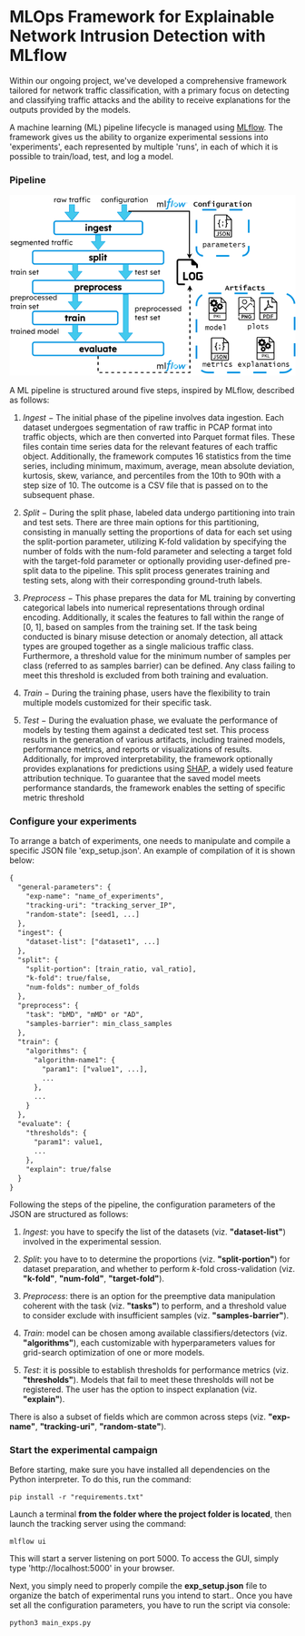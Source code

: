 # MLOps Framework for Explainable Network Intrusion Detection with MLflow

Within our ongoing project, we've developed a comprehensive framework tailored for network traffic classification, with a primary focus on detecting and classifying traffic attacks and the ability to receive explanations for the outputs provided by the models.

A machine learning (ML) pipeline lifecycle is managed using [MLflow](https://mlflow.org/). The framework gives us the ability to organize experimental sessions into 'experiments', each represented by multiple 'runs', in each of which it is possible to train/load, test, and log a model.

### Pipeline

![](img/pipeline-overview-paper-vert-large.png)

A ML pipeline is structured around five steps, inspired by MLflow, described as follows:

1. *Ingest* $-$ The initial phase of the pipeline involves data ingestion. Each dataset undergoes segmentation of raw traffic in PCAP format into traffic objects, which are then converted into Parquet format files. These files contain time series data for the relevant features of each traffic object. Additionally, the framework computes 16 statistics from the time series, including minimum, maximum, average, mean absolute deviation, kurtosis, skew, variance, and percentiles from the 10th to 90th with a step size of 10. The outcome is a CSV file that is passed on to the subsequent phase.

2. *Split* $-$ During the split phase, labeled data undergo partitioning into train and test sets. There are three main options for this partitioning, consisting in manually setting the proportions of data for each set using the split-portion parameter, utilizing K-fold validation by specifying the number of folds with the num-fold parameter and selecting a target fold with the target-fold parameter or optionally providing user-defined pre-split data to the pipeline. This split process generates training and testing sets, along with their corresponding ground-truth labels.

3. *Preprocess* $-$ This phase prepares the data for ML training by converting categorical labels into numerical representations through ordinal encoding. Additionally, it scales the features to fall within the range of [0, 1], based on samples from the training set. If the task being conducted is binary misuse detection or anomaly detection, all attack types are grouped together as a single malicious traffic class. Furthermore, a threshold value for the minimum number of samples per class (referred to as samples barrier) can be defined. Any class failing to meet this threshold is excluded from both training and evaluation.

4. *Train* $-$ During the training phase, users have the flexibility to train multiple models customized for their specific task.

5. *Test* $-$ During the evaluation phase, we evaluate the performance of models by testing them against a dedicated test set. This process results in the generation of various artifacts, including trained models, performance metrics, and reports or visualizations of results. Additionally, for improved interpretability, the framework optionally provides explanations for predictions using [SHAP](https://shap.readthedocs.io/en/latest/index.html), a widely used feature attribution technique. To guarantee that the saved model meets performance standards, the framework enables the setting of specific metric threshold


### Configure your experiments

To arrange a batch of experiments, one needs to manipulate and compile a specific JSON file 'exp_setup.json'. An example of compilation of it is shown below:


```
{
  "general-parameters": {
    "exp-name": "name_of_experiments",
    "tracking-uri": "tracking_server_IP",
    "random-state": [seed1, ...]
  },
  "ingest": {
    "dataset-list": ["dataset1", ...]
  },
  "split": {
    "split-portion": [train_ratio, val_ratio],
    "k-fold": true/false,
    "num-folds": number_of_folds
  },
  "preprocess": {
    "task": "bMD", "mMD" or "AD",
    "samples-barrier": min_class_samples
  },
  "train": {
    "algorithms": {
      "algorithm-name1": {
        "param1": ["value1", ...],
        ...
      },
      ...
    }
  },
  "evaluate": {
    "thresholds": {
      "param1": value1,
      ...
    },
    "explain": true/false
  }
}
```

Following the steps of the pipeline, the configuration parameters of the JSON are structured as follows:

1. *Ingest*: you have to specify the list of the datasets (viz. **"dataset-list"**) involved in the experimental session.

2. *Split*: you have to to determine the proportions (viz. **"split-portion"**) for dataset preparation, and whether to perform $k$-fold cross-validation (viz. **"k-fold"**, **"num-fold"**, **"target-fold"**).

3. *Preprocess*: there is an option for the preemptive data manipulation coherent with the task (viz. **"tasks"**) to perform, and a threshold value to consider exclude with insufficient samples (viz. **"samples-barrier"**).

4. *Train*: model can be chosen among available classifiers/detectors (viz. **"algorithms"**), each customizable with hyperparameters values for grid-search optimization of one or more models.

5. *Test*: it is possible to establish thresholds for performance metrics (viz. **"thresholds"**). Models that fail to meet these thresholds will not be registered. The user has the option to inspect explanation (viz. **"explain"**).

There is also a subset of fields which are common across steps (viz. **"exp-name"**, **"tracking-uri"**, **"random-state"**).


### Start the experimental campaign

Before starting, make sure you have installed all dependencies on the Python interpreter. To do this, run the command:

```
pip install -r "requirements.txt"
```

Launch a terminal **from the folder where the project folder is located**, then launch the tracking server using the command:

```
mlflow ui
```

This will start a server listening on port 5000. To access the GUI, simply type 'http://localhost:5000' in your browser.

Next, you simply need to properly compile the **exp_setup.json** file to organize the batch of experimental runs you intend to start.. Once you have set all the configuration parameters, you have to run the script via console:

```
python3 main_exps.py
```

